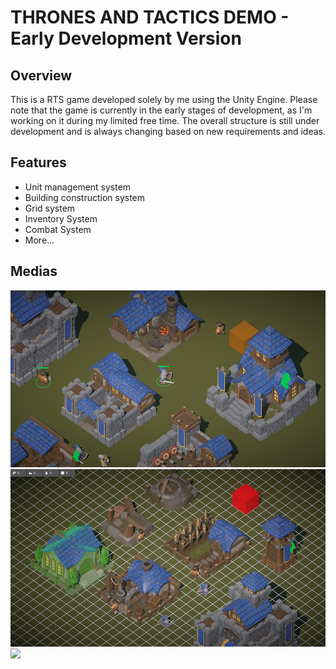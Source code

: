 # THRONES AND TACTICS DEMO - Early Development Version

## Overview

This is a RTS game developed solely by me using the Unity Engine. Please note that the game is currently in the early stages of development, as I'm working on it during my limited free time. The overall structure is still under development and is always changing based on new requirements and ideas.

## Features

- Unit management system
- Building construction system
- Grid system
- Inventory System
- Combat System
- More...

## Medias

![](Assets/README/gameplay-1.png)
![](Assets/README/gameplay-2.png)
![](Assets/README/gameplay-1.gif)
